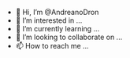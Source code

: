 - 👋 Hi, I’m @AndreanoDron
- 👀 I’m interested in ...
- 🌱 I’m currently learning ...
- 💞️ I’m looking to collaborate on ...
- 📫 How to reach me ...

<!---
AndreanoDron/AndreanoDron is a ✨ special ✨ repository because its `README.md` (this file) appears on your GitHub profile.
You can click the Preview link to take a look at your changes.
--->
